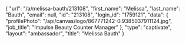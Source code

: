 {
    "url": "\/a\/melissa-bauth\/213108",
    "first_name": "Melissa",
    "last_name": "Bauth",
    "email": null,
    "id": "213108",
    "login_id": "1759121",
    "data": {
        "profilePhoto": "\/api\/canvas\/logo\/867771242-0.9385037911124.jpg",
        "job_title": "Impulse Beauty Counter Manager"
    },
    "type": "captivate",
    "layout": "ambassador",
    "title": "Melissa Bauth"
}